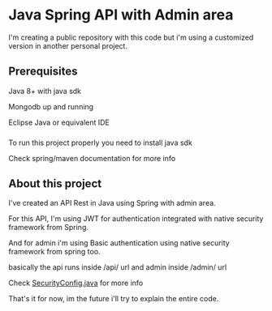 # Java Spring API with Admin area

I'm creating a public repository with this code but i'm using a customized version in another personal project.

## Prerequisites

Java 8+ with java sdk

Mongodb up and running

Eclipse Java or equivalent IDE

### 

To run this project properly you need to install java sdk 

Check spring/maven documentation for more info

## About this project

I've created an API Rest in Java using Spring with admin area.

For this API, I'm using JWT for authentication integrated with native security framework from Spring.

And for admin i'm using Basic authentication using native security framework from spring too.

basically the api runs inside /api/ url and admin inside /admin/ url

Check [SecurityConfig.java](https://github.com/jasielmacedo/java-spring-api-with-admin/blob/main/src/main/java/com/apiadmincore/core/config/SecurityConfig.java) for more info


That's it for now, im the future i'll try to explain the entire code.